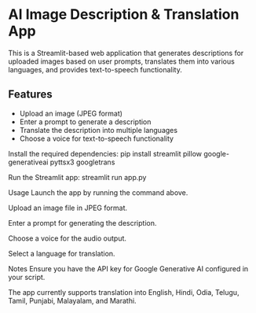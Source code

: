 # AI Image Description & Translation App

This is a Streamlit-based web application that generates descriptions for uploaded images based on user prompts, translates them into various languages, and provides text-to-speech functionality.

## Features

- Upload an image (JPEG format)
- Enter a prompt to generate a description
- Translate the description into multiple languages
- Choose a voice for text-to-speech functionality

Install the required dependencies:
pip install streamlit pillow google-generativeai pyttsx3 googletrans

Run the Streamlit app:
streamlit run app.py

Usage
Launch the app by running the command above.

Upload an image file in JPEG format.

Enter a prompt for generating the description.

Choose a voice for the audio output.

Select a language for translation.

Notes
Ensure you have the API key for Google Generative AI configured in your script.

The app currently supports translation into English, Hindi, Odia, Telugu, Tamil, Punjabi, Malayalam, and Marathi.
